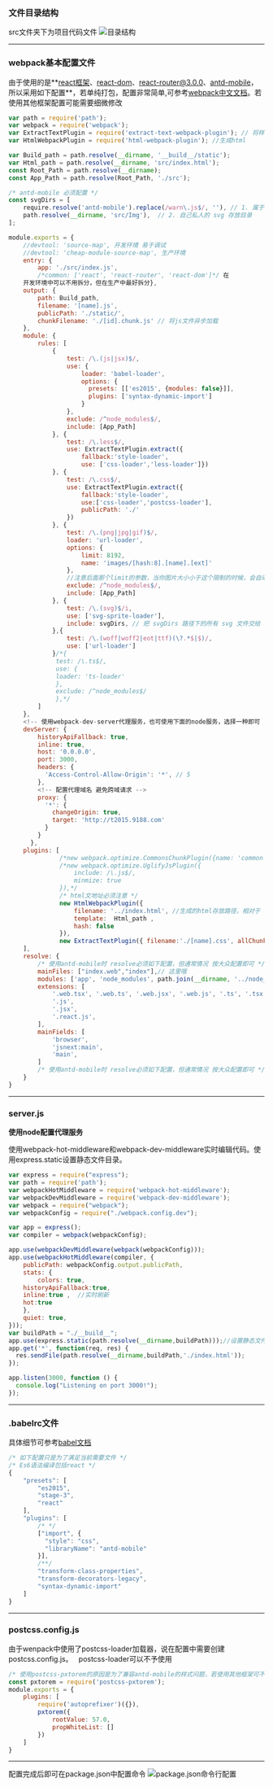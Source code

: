
### 文件目录结构
src文件夹下为项目代码文件
![目录结构](https://raw.githubusercontent.com/lh199507/JavascriptCode/master/webpack/Dir.png)
* * *
### webpack基本配置文件

由于使用的是**[react框架](http://www.css88.com/react/docs/hello-world.html)、[react-dom](http://www.css88.com/react/docs/react-dom.html)、[react-router@3.0.0](http://www.uprogrammer.cn/react-router-cn/docs/API.html)、[antd-mobile](https://mobile.ant.design/docs/react/introduce-cn)，所以采用如下配置**，若单纯打包，配置非常简单,可参考[webpack中文文档](https://doc.webpack-china.org/concepts/)。若使用其他框架配置可能需要细微修改
```javascript
var path = require('path');
var webpack = require('webpack');
var ExtractTextPlugin = require('extract-text-webpack-plugin'); // 将样式打包为一个文件
var HtmlWebpackPlugin = require('html-webpack-plugin'); //生成html

var Build_path = path.resolve(__dirname, '__build__/static');
var Html_path = path.resolve(__dirname, 'src/index.html');
const Root_Path = path.resolve(__dirname);
const App_Path = path.resolve(Root_Path, './src');

/* antd-mobile 必须配置 */
const svgDirs = [
    require.resolve('antd-mobile').replace(/warn\.js$/, ''), // 1. 属于 antd-mobile 内置 svg 文件
    path.resolve(__dirname, 'src/Img'),  // 2. 自己私人的 svg 存放目录
];

module.exports = {
    //devtool: 'source-map', 开发环境 易于调试
    //devtool: 'cheap-module-source-map', 生产环境
    entry: {
        app: './src/index.js',
        /*common: ['react', 'react-router', 'react-dom']*/ 在
    开发环境中可以不用拆分，但在生产中最好拆分},
    output: {
        path: Build_path,
        filename: '[name].js',
        publicPath: './static/',
        chunkFilename: './[id].chunk.js' // 将js文件异步加载
    },
    module: {
        rules: [
            {
                test: /\.(js|jsx)$/,
                use: {
                    loader: 'babel-loader',
                    options: {
                      presets: [['es2015', {modules: false}]],
                      plugins: ['syntax-dynamic-import']
                    }
                },
                exclude: /^node_modules$/,
                include: [App_Path]
            }, {
                test: /\.less$/,
                use: ExtractTextPlugin.extract({
                    fallback:'style-loader',
                    use: ['css-loader','less-loader']})
            }, {
                test: /\.css$/,
                use: ExtractTextPlugin.extract({
                    fallback:'style-loader',
                    use:['css-loader','postcss-loader'],
                    publicPath: './'
                })
            }, {
                test: /\.(png|jpg|gif)$/,
                loader: 'url-loader',
                options: {
                    limit: 8192,
                    name: 'images/[hash:8].[name].[ext]'
                },
                //注意后面那个limit的参数，当你图片大小小于这个限制的时候，会自动启用base64编码图片
                exclude: /^node_modules$/,
                include: [App_Path]
            }, {
                test: /\.(svg)$/i,
                use: ['svg-sprite-loader'],
                include: svgDirs, // 把 svgDirs 路径下的所有 svg 文件交给 svg-sprite-loader 插件处理
            },{
                test: /\.(woff|woff2|eot|ttf)(\?.*$|$)/,
                use: ['url-loader']
            }/*{
             test: /\.ts$/,
             use: {
             loader: 'ts-loader'
             },
             exclude: /^node_modules$/
             },*/
        ]
    },
    <!-- 使用webpack-dev-server代理服务，也可使用下面的node服务，选择一种即可 -->
    devServer: {
        historyApiFallback: true,
        inline: true,
        host: '0.0.0.0',
        port: 3000,
        headers: {
          'Access-Control-Allow-Origin': '*', // 5
        },
        <!-- 配置代理域名 避免跨域请求 -->
        proxy: {
          '*': {
            changeOrigin: true,
            target: 'http://t2015.9188.com'
          }
        }
      },
    plugins: [
              /*new webpack.optimize.CommonsChunkPlugin({name: 'common', filename: 'common.js'}),*/
              /*new webpack.optimize.UglifyJsPlugin({
                  include: /\.js$/,
                  minmize: true
              }),*/
              /* html文地址必须注意 */
              new HtmlWebpackPlugin({
                  filename: '../index.html', //生成的html存放路径，相对于
                  template:  Html_path ,
                  hash: false
              }),
              new ExtractTextPlugin({ filename:'./[name].css', allChunks: true })
    ],
    resolve: {
        /* 使用antd-mobile时 resolve必须如下配置，但通常情况 按大众配置即可 */
        mainFiles: ["index.web","index"],// 这里哦
        modules: ['app', 'node_modules', path.join(__dirname, '../node_modules')],
        extensions: [
            '.web.tsx', '.web.ts', '.web.jsx', '.web.js', '.ts', '.tsx',
            '.js',
            '.jsx',
            '.react.js',
        ],
        mainFields: [
            'browser',
            'jsnext:main',
            'main',
        ]
        /* 使用antd-mobile时 resolve必须如下配置，但通常情况 按大众配置即可 */
    }
}
```
* * *
### server.js
**使用node配置代理服务**

使用webpack-hot-middleware和webpack-dev-middleware实时编辑代码。使用express.static设置静态文件目录。
```javascript
var express = require("express");
var path = require('path');
var webpackHotMiddleware = require('webpack-hot-middleware');
var webpackDevMiddleware = require('webpack-dev-middleware');
var webpack = require("webpack");
var webpackConfig = require("./webpack.config.dev");

var app = express();
var compiler = webpack(webpackConfig);

app.use(webpackDevMiddleware(webpack(webpackConfig)));
app.use(webpackHotMiddleware(compiler, {
    publicPath: webpackConfig.output.publicPath,
    stats: {
        colors: true,
	historyApiFallback:true,
	inline:true ,  //实时刷新
	hot:true
    },
    quiet: true,
}));
var buildPath = "./__build__";
app.use(express.static(path.resolve(__dirname,buildPath)));//设置静态文件目录
app.get('*', function(req, res) {
  res.sendFile(path.resolve(__dirname,buildPath,'./index.html'));
});

app.listen(3000, function () {
  console.log("Listening on port 3000!");
});
```
* * *
### .babelrc文件
具体细节可参考[babel文档](http://babeljs.cn/docs/usage/babelrc/)
```javascript
/* 如下配置只是为了满足当前需要文件 */
/* Es6语法编译包括react */
{
    "presets": [
        "es2015",
        "stage-3",
        "react"
    ],
    "plugins": [
        /* */
        ["import", {
          "style": "css",
          "libraryName": "antd-mobile"
        }],
        /**/
        "transform-class-properties",
        "transform-decorators-legacy",
        "syntax-dynamic-import"
    ]
}
```
* * *
### postcss.config.js
由于wenpack中使用了postcss-loader加载器，说在配置中需要创建postcss.config.js。 
    postcss-loader可以不予使用
```javascript
/* 使用postcss-pxtorem的原因是为了兼容antd-mobile的样式问题，若使用其他框架可不予配置 */
const pxtorem = require('postcss-pxtorem');
module.exports = {
    plugins: [
        require('autoprefixer')({}),
        pxtorem({
            rootValue: 57.0,
            propWhiteList: []
        })
    ]
}
```
* * *
配置完成后即可在package.json中配置命令
![package.json命令行配置](https://raw.githubusercontent.com/lh199507/JavascriptCode/master/webpack/pagejson1.png)


